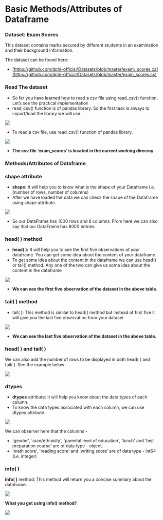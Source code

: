 # Basic Methods/Attributes of Dataframe

### Dataset: **Exam Scores**

This dataset contains marks secured by different students in an examination and their background information.

The dataset can be found here:

* [https://github.com/dphi-official/Datasets/blob/master/exam\_scores.cs](https://github.com/dphi-official/Datasets/blob/master/exam_scores.cs)

### Read The dataset

* So far you have learned how to read a csv file using read\_csv\(\) function. Let’s see the practical implementation 
* read\_csv\(\) function is of pandas library. So the first task is always to import/load the library we will use.

![](https://lh3.googleusercontent.com/Be5ivZsR1riNs5TejDCQ6P0dbDqnW1NveYYI0185tl1YIivBpmaR8QlctneE6lbnB8oAFbOu1AwfNY2VvxbEXBPXX2Iu-q4mcieDCb3W9dO9ROvY2Gs1aeFTan3U4eDzMV-0zUVa50g=s0)

* To read a csv file, use read\_csv\(\) function of pandas library.

![](https://lh3.googleusercontent.com/HE0InvGdoZRT95wPdMPh3CPEA4TpJ8RjUmVHIcMGVEF76HmAq2yIOZEoRtpvhU0SwYQXQVudX75Z92VNp9XfrnaEf_SmAqRe_vFQa8SYYfZDdGrdR9-OKb08xuQldO8ikgP_mOvqbLA=s0)

* **The csv file ‘exam\_scores’ is located in the current working direcroy** 

### **Methods/Attributes of Dataframe**

### **shape attribute**

* **shape:** It will help you to know what is the shape of your Dataframe i.e. \(number of rows, number of columns\) 
* After we have loaded the data we can check the shape of the Dataframe using shape attribute.

![](https://lh5.googleusercontent.com/JQKETs8xI5ew9lbgmBetB_7coZXqD-pMtMljCwl-LWHg6C4f9wiukJzhzQohshvY5ld4oI0yotsFuB9nxowMmyFq5K0u12TGl7OIoqcDUStDHlSJx2KAnaXY_G4vVghlYvzrJe6g23c=s0)

* So our DataFrame has 1000 rows and 8 columns. From here we can also say that our DataFrame has 8000 entries.

### **head\( \) method**

* **head\( \):** It will help you to see the first five observations of your dataframe. You can get some idea about the content of your dataframe.
* To get some idea about the content in the dataframe we can use head\(\) or tail\(\) method. Any one of the two can give us some idea about the content in the dataframe

![](https://lh6.googleusercontent.com/TTxLUzl4C1Q3D9nX_rCJ8AEUfNs0ObIJ2_K4OrUMj87FO2mhgr5X2REqmjvvqF53mL2dCTEYd1bijP6qPR3xErtPxyQBOcdp61lw1-_fa88waODsSzI_iyJ-LeaNDXIofF0iqhFF0ug=s0)

* **We can see the first five observation of the dataset in the above table.** 

### tail\( \) method

* tail\( \): This method is similar to head\(\) method but instead of first five it will give you the last five observation from your dataset.

![](https://lh4.googleusercontent.com/9RqHr80vOxR5HyOx36bODVEDEYjBAnNsyH7Vyj34FMKAaVADOZFAKKI-aYjtBcoeCCtMdbeokEWdz0z6MM3Vqmh6v7XmXRChJkCx8uaYZ0GnvgH2_g4x8082fEm-ZAlnEaMsJGwRAVQ=s0)

* **We can see the last five observation of the dataset in the above table.**

### **head\( \) and tail\( \)**

We can also add the number of rows to be displayed in both head\( \) and tail\( \). See the example below:

![](https://lh3.googleusercontent.com/JDwD3GwrukYliNTysIoTn2Z0TU7yxVulWfeb3EE8Wkp68koXGifZhDPyVpfXhXczN-g65Y35S0zxeilRJnL2Dx3LTAkQ6OvaBK5sExUoaJ5Wp138pB2DOEm7aM9pRvDY7QVxfl2YVuE=s0)

### **dtypes**

* **dtypes** attribute: It will help you know about the data types of each column.
* To know the data types associated with each column, we can use dtypes attribute.

![](https://lh6.googleusercontent.com/yfqHtjHRX9Scz2WijVGY4oH8-VkA86nixuaxRwd_CZaJ_IKdHHvYVQOuOiY-b6u69LD5MwcSqsngoms1BhlJ-oU6mzrYkDhZR2hOs2cVjOiHtLn7WsMMZCZnVyMi1BtDORi1idyf_Uw=s0)

We can observer here that the columns -

* 'gender', 'race/ethnicity', 'parental level of education', 'lunch' and 'test preparation course' are of data type - object.
* 'math score', 'reading score' and 'writing score' are of data type - int64 \(i.e. integer\)

### **info\( \)**

**info\( \)** method: This method will return you a concise summary about the dataframe.

![](https://lh3.googleusercontent.com/DV6WVYHkAefZm0_Y1ymiJFv8nKxtn5IjzqIBui8qWWK5keLCilICBHOFCDrIqtC0ap0RmQkM-KD9nqasGMTi6MNZP_BkeKuoSdol3Gl-f6cMk9PfHSu6frAHNQFI7w-npr8AxgZJt-o=s0)

**What you get using info\(\) method?**  


![](https://lh4.googleusercontent.com/4jkEtqfx1y4vBLI9lYDfkwER5IPvAdU6RowNVKf376E8b-WhA-FgNCG9TL4nUQ6ogWe1LT-RN3KEwhUOfm1KmDij9tMgWGRUrQrUxDyIMTiuQgzOOQPb3VoZs4c9yUL5cOWU5Jd_18w=s0)

